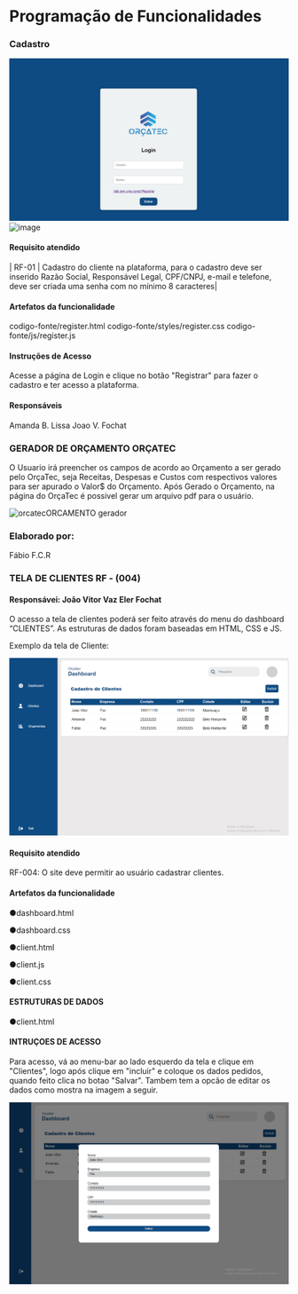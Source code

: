 # Programação de Funcionalidades

### Cadastro

![Alt text](image-3.png)
![image](https://github.com/ICEI-PUC-Minas-PMV-ADS/pmv-ads-2023-2-e1-proj-web-t5-orcatec/assets/144942087/90cd28bf-3b12-4ba0-9715-44256d2efc24)


#### Requisito atendido

| RF-01 |  Cadastro do cliente na plataforma, para o cadastro deve ser inserido Razão Social, Responsável Legal, CPF/CNPJ, e-mail e telefone, deve ser criada uma senha com no mínimo 8 caracteres| 

#### Artefatos da funcionalidade

codigo-fonte/register.html
codigo-fonte/styles/register.css
codigo-fonte/js/register.js

#### Instruções de Acesso

Acesse a página de Login e clique no botão "Registrar" para fazer o cadastro e ter acesso a plataforma.

#### Responsáveis

Amanda B. Lissa
Joao V. Fochat

### GERADOR DE ORÇAMENTO ORÇATEC

  O Usuario irá preencher os campos de acordo ao Orçamento a ser gerado pelo OrçaTec, seja Receitas, Despesas e Custos com respectivos valores para ser apurado o Valor$ do Orçamento. Após Gerado o Orçamento, na página do OrçaTec é possivel gerar um arquivo pdf para o usuário.



![orcatecORCAMENTO gerador](https://github.com/ICEI-PUC-Minas-PMV-ADS/pmv-ads-2023-2-e1-proj-web-t5-orcatec/assets/144861546/ab4c4e6b-4611-4dd4-a1fc-94dad39dd6ce)



### Elaborado por: 
Fábio  F.C.R

###



### TELA DE CLIENTES RF - (004)

#### Responsávei: João Vitor Vaz Eler Fochat

O acesso a tela de clientes poderá ser feito através do menu do dashboard “CLIENTES”. As estruturas de dados foram baseadas em HTML, CSS e JS.

Exemplo da tela de Cliente:

![Alt text](image-2.png)

#### Requisito atendido

RF-004: O site deve permitir ao usuário cadastrar clientes.

#### Artefatos da funcionalidade

●dashboard.html

●dashboard.css

●client.html

●client.js

●client.css

#### ESTRUTURAS DE DADOS

●client.html

#### INTRUÇOES DE ACESSO

Para acesso, vá ao menu-bar ao lado esquerdo da tela e clique em "Clientes", logo após clique em "incluir" e coloque os dados pedidos, quando feito clica no botao "Salvar". Tambem tem a opcão de editar os dados como mostra na imagem a seguir.

![Alt text](image-1.png)


